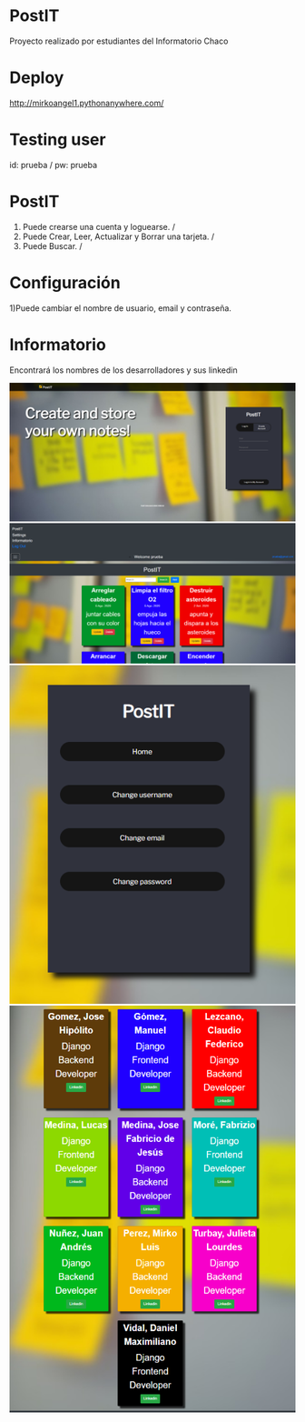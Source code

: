# PostIT
Proyecto realizado por estudiantes del Informatorio Chaco

# Deploy
http://mirkoangel1.pythonanywhere.com/

# Testing user
id: prueba /
pw: prueba

# PostIT
1) Puede crearse una cuenta y loguearse. / 
2) Puede Crear, Leer, Actualizar y Borrar una tarjeta. /
3) Puede Buscar. /

# Configuración
1)Puede cambiar el nombre de usuario, email y contraseña.

# Informatorio
Encontrará los nombres de los desarrolladores y sus linkedin

![alt text](https://github.com/LucasSoftware12/PostIT/blob/master/postit1.PNG)
![alt text](https://github.com/LucasSoftware12/PostIT/blob/master/postit2.PNG)
![alt text](https://github.com/LucasSoftware12/PostIT/blob/master/postit3.PNG)
![alt text](https://github.com/LucasSoftware12/PostIT/blob/master/postit4.PNG)
